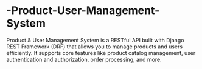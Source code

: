 # -Product-User-Management-System
Product &amp; User Management System is a RESTful API built with Django REST Framework (DRF) that allows you to manage products and users efficiently. It supports core features like product catalog management, user authentication and authorization, order processing, and more.
